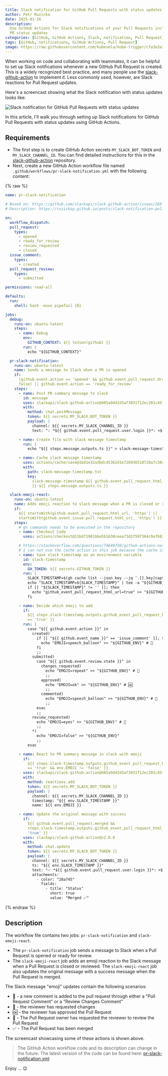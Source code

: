 ```yaml
---
title: Slack notification for GitHub Pull Requests with status updates
author: Petr Ruzicka
date: 2025-01-26
description:
  Use GitHub Actions for Slack notifications of your Pull Requests including the
  PR status updates
categories: [GitHub, GitHub Actions, Slack, notification, Pull Request]
tags: [GitHub, notifications, GitHub Actions, Pull Request]
image: https://raw.githubusercontent.com/kubevela/kube-trigger/cfa3e2e367b2886cf80735de795dbe45c94fb8bf/docs/img/overview/slack-logo.svg
---
```


When working on code and collaborating with teammates, it can be helpful to set
up Slack notifications whenever a new GitHub Pull Request is created. This is a
widely recognized best practice, and many people use the
[slack-github-action](https://github.com/slackapi/slack-github-action) to
implement it. Less commonly used, however, are Slack reactions for Pull Request
updates.

Here's a screencast showing what the Slack notification with status updates
looks like:

![Slack notification for GitHub Pull Requests with status updates](/assets/img/posts/2025/2025-01-26-slack-notification-pull-request/pr-update-slack-notification-status-update.avif)

In this article, I'll walk you through setting up Slack notifications for GitHub
Pull Requests with status updates using GitHub Actions.

## Requirements

- The first step is to create GitHub Action secrets `MY_SLACK_BOT_TOKEN` and
  `MY_SLACK_CHANNEL_ID`. You can find detailed instructions for this in the
  [slack-github-action](https://github.com/slackapi/slack-github-action)
  repository.
- Next, create a new GitHub Action workflow file named
  `.github/workflows/pr-slack-notification.yml` with the following content:

{% raw %}

```yaml
name: pr-slack-notification

# Based on: https://github.com/slackapi/slack-github-action/issues/269
# Description: https://ruzickap.github.io/posts/slack-notification-pull-request/

on:
  workflow_dispatch:
  pull_request:
    types:
      - opened
      - ready_for_review
      - review_requested
      - closed
  issue_comment:
    types:
      - created
  pull_request_review:
    types:
      - submitted

permissions: read-all

defaults:
  run:
    shell: bash -euxo pipefail {0}

jobs:
  debug:
    runs-on: ubuntu-latest
    steps:
      - name: Debug
        env:
          GITHUB_CONTEXT: ${{ toJson(github) }}
        run: |
          echo "${GITHUB_CONTEXT}"

  pr-slack-notification:
    runs-on: ubuntu-latest
    name: Sends a message to Slack when a PR is opened
    if:
      (github.event.action == 'opened' && github.event.pull_request.draft ==
      false) || github.event.action == 'ready_for_review'
    steps:
      - name: Post PR summary message to slack
        id: message
        uses: slackapi/slack-github-action@485a9d42d3a73031f12ec201c457e2162c45d02d # v2.0.0
        with:
          method: chat.postMessage
          token: ${{ secrets.MY_SLACK_BOT_TOKEN }}
          payload: |
            channel: ${{ secrets.MY_SLACK_CHANNEL_ID }}
            text: "💡 *${{ github.event.pull_request.user.login }}*: <${{ github.event.pull_request.html_url }}|#${{ github.event.pull_request.number }} - ${{ github.event.pull_request.title }}> (+${{ github.event.pull_request.additions }}, -${{ github.event.pull_request.deletions }})"

      - name: Create file with slack message timestamp
        run: |
          echo "${{ steps.message.outputs.ts }}" > slack-message-timestamp.txt

      - name: Cache slack message timestamp
        uses: actions/cache/save@1bd1e32a3bdc45362d1e726936510720a7c30a57 # v4.2.0
        with:
          path: slack-message-timestamp.txt
          key:
            slack-message-timestamp-${{ github.event.pull_request.html_url
            }}-${{ steps.message.outputs.ts }}

  slack-emoji-react:
    runs-on: ubuntu-latest
    name: Adds emoji reaction to slack message when a PR is closed or reviewed
    if:
      ${{ startsWith(github.event.pull_request.html_url, 'https') ||
      startsWith(github.event.issue.pull_request.html_url, 'https') }}
    steps:
      # gh commands needs to be executed in the repository
      - name: Checkout Code
        uses: actions/checkout@11bd71901bbe5b1630ceea73d27597364c9af683 # v4.2.2

      # https://stackoverflow.com/questions/74640750/github-actions-not-finding-cache
      # I can not use the cache action in this job because the cache is not shared between runs
      - name: Save slack timestamp as an environment variable
        id: slack-timestamp
        env:
          GH_TOKEN: ${{ secrets.GITHUB_TOKEN }}
        run: |
          SLACK_TIMESTAMP=$(gh cache list --json key --jq '.[].key|capture("${{ github.event.pull_request.html_url || github.event.issue.pull_request.html_url }}-(?<x>.+)").x')
          echo "SLACK_TIMESTAMP=${SLACK_TIMESTAMP}" | tee -a "${GITHUB_ENV}"
          if [[ "${SLACK_TIMESTAMP}" != '' ]]; then
            echo "github_event_pull_request_html_url=true" >> "${GITHUB_OUTPUT}"
          fi

      - name: Decide which emoji to add
        if:
          ${{ steps.slack-timestamp.outputs.github_event_pull_request_html_url
          == 'true' }}
        run: |
          case "${{ github.event.action }}" in
            created)
              if [[ "${{ github.event_name }}" == 'issue_comment' ]]; then
                echo "EMOJI=speech_balloon" >> "${GITHUB_ENV}" # 💬
              fi
              ;;
            submitted)
              case "${{ github.event.review.state }}" in
                changes_requested)
                  echo "EMOJI=repeat" >> "${GITHUB_ENV}" # 🔁
                  ;;
                approved)
                  echo "EMOJI=ok" >> "${GITHUB_ENV}" # 🆗
                  ;;
                commented)
                  echo "EMOJI=speech_balloon" >> "${GITHUB_ENV}" # 💬
                  ;;
              esac
              ;;
            review_requested)
              echo "EMOJI=eyes" >> "${GITHUB_ENV}" # 👀
              ;;
            *)
              echo "EMOJI=false" >> "${GITHUB_ENV}"
              ;;
          esac

      - name: React to PR summary message in slack with emoji
        if:
          ${{ steps.slack-timestamp.outputs.github_event_pull_request_html_url
          == 'true' && env.EMOJI != 'false' }}
        uses: slackapi/slack-github-action@485a9d42d3a73031f12ec201c457e2162c45d02d # v2.0.0
        with:
          method: reactions.add
          token: ${{ secrets.MY_SLACK_BOT_TOKEN }}
          payload: |
            channel: ${{ secrets.MY_SLACK_CHANNEL_ID }}
            timestamp: "${{ env.SLACK_TIMESTAMP }}"
            name: ${{ env.EMOJI }}

      - name: Update the original message with success
        if:
          ${{ github.event.pull_request.merged &&
          steps.slack-timestamp.outputs.github_event_pull_request_html_url ==
          'true' }}
        uses: slackapi/slack-github-action@v2.0.0
        with:
          method: chat.update
          token: ${{ secrets.MY_SLACK_BOT_TOKEN }}
          payload: |
            channel: ${{ secrets.MY_SLACK_CHANNEL_ID }}
            ts: "${{ env.SLACK_TIMESTAMP }}"
            text: "✅ *${{ github.event.pull_request.user.login }}*: <${{ github.event.pull_request.html_url }}|#${{ github.event.pull_request.number }} - ${{ github.event.pull_request.title }}> (+${{ github.event.pull_request.additions }}, -${{ github.event.pull_request.deletions }})"
            attachments:
              - color: "28a745"
                fields:
                  - title: "Status"
                    short: true
                    value: "Merged ✅"
```

{% endraw %}

## Description

The workflow file contains two jobs: `pr-slack-notification` and
`slack-emoji-react`.

- The `pr-slack-notification` job sends a message to Slack when a Pull Request
  is opened or ready for review.
- The `slack-emoji-react` job adds an emoji reaction to the Slack message when a
  Pull Request is closed or reviewed. The `slack-emoji-react` job also updates
  the original message with a success message when the Pull Request is merged.

The Slack message "emoji" updates contain the following scenarios:

- 💬 - a new comment is added to the pull request through either a "Pull Request
  Comment" or a "Review Changes Comment"
- 🔁 - the reviewer has requested changes
- 🆗 - the reviewer has approved the Pull Request
- 👀 - The Pull Request owner has requested the reviewer to review the Pull
  Request
- ✅ - The Pull Request has been merged

The screencast showcasing some of these actions is shown above.

> The GitHub Action workflow code and its description can change in the future.
> The latest version of the code can be found here:
> [pr-slack-notification.yml](https://github.com/ruzickap/malware-cryptominer-container/blob/main/.github/workflows/pr-slack-notification.yml)

Enjoy ... 😉
